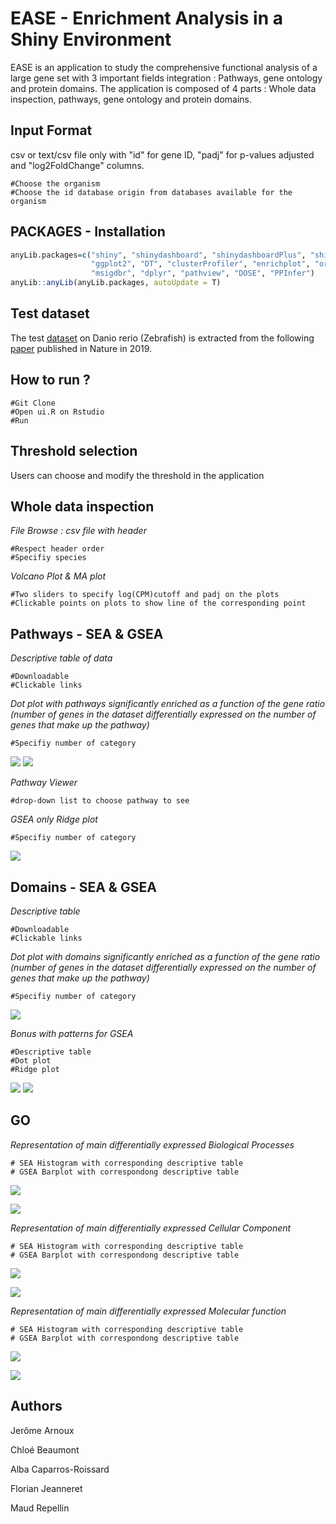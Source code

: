 # EASE - Enrichment Analysis in a Shiny Environment

EASE is an application to study the comprehensive functional analysis of a large gene set with 3 important fields integration : Pathways, gene ontology and protein domains.
The application is composed of 4 parts : Whole data inspection, pathways, gene ontology and protein domains.


Input Format
---

csv or text/csv file only with "id" for gene ID, "padj" for p-values adjusted and "log2FoldChange" columns.

	#Choose the organism
	#Choose the id database origin from databases available for the organism 
	
PACKAGES - Installation
---

```R
anyLib.packages=c("shiny", "shinydashboard", "shinydashboardPlus", "shinycssloaders", "shinyalert", 
                  "ggplot2", "DT", "clusterProfiler", "enrichplot", "org.Dr.eg.db", "KEGG.db", "KEGGREST", 
                  "msigdbr", "dplyr", "pathview", "DOSE", "PPInfer")
anyLib::anyLib(anyLib.packages, autoUpdate = T)
```

Test dataset
---
The test [dataset](https://www.ncbi.nlm.nih.gov/geo/query/acc.cgi?acc=GSE129081) on Danio rerio (Zebrafish) is extracted from the following [paper](https://www.nature.com/articles/s41588-019-0475-y) published in Nature in 2019. 

How to run ?
---


	#Git Clone
	#Open ui.R on Rstudio
	#Run
	

Threshold selection
---

Users can choose and modify the threshold in the application

Whole data inspection
---


*File Browse : csv file with header*


	#Respect header order
	#Specifiy species


*Volcano Plot & MA plot*


	#Two sliders to specify log(CPM)cutoff and padj on the plots
	#Clickable points on plots to show line of the corresponding point


Pathways - SEA & GSEA
---

*Descriptive table of data*

	#Downloadable 
	#Clickable links



*Dot plot with pathways significantly enriched as a function of the gene ratio (number of genes in the dataset differentially expressed on the number of genes that make up the pathway)*

	#Specifiy number of category

![](./Images/Dot_Plot_SEA_Pathway.png)
![](./Images/Dot_Plot_GSEA_Pathway.png)


*Pathway Viewer*

	#drop-down list to choose pathway to see


*GSEA only Ridge plot*

	#Specifiy number of category


![](./Images/Ridge_Plot_GSEA_Pathway.png)



Domains - SEA & GSEA
---

*Descriptive table*

	#Downloadable 
	#Clickable links

*Dot plot with domains significantly enriched as a function of the gene ratio (number of genes in the dataset differentially expressed on the number of genes that make up the pathway)*

	#Specifiy number of category


![](./Images/Dot_Plot_SEA_Domain.png)


*Bonus with patterns for GSEA*

	#Descriptive table
	#Dot plot
	#Ridge plot

![](./Images/Dot_Plot_GSEA_Motif.png)
![](./Images/Ridge_Plot_GSEA_Motif.png)

GO 
---

*Representation of main differentially expressed Biological Processes*
	
	# SEA Histogram with corresponding descriptive table 
	# GSEA Barplot with correspondong descriptive table 

![](./Images/Hist_Biological_Process_SEA.png)

![](./Images/Barplot_Biological_Process_GSEA.png)



*Representation of main differentially expressed Cellular Component*

	# SEA Histogram with corresponding descriptive table 
	# GSEA Barplot with correspondong descriptive table

![](./Images/Hist_Cellular_Components_SEA.png)

![](./Images/Barplot_Cellular_Components_GSEA.png)



*Representation of main differentially expressed Molecular function*
	
	# SEA Histogram with corresponding descriptive table 
	# GSEA Barplot with correspondong descriptive table

![](./Images/Hist_Molecular_Function_SEA.png)

![](./Images/Barplot_Molecular_Function_GSEA.png)

## Authors

Jerôme Arnoux

Chloé Beaumont

Alba Caparros-Roissard

Florian Jeanneret

Maud Repellin


